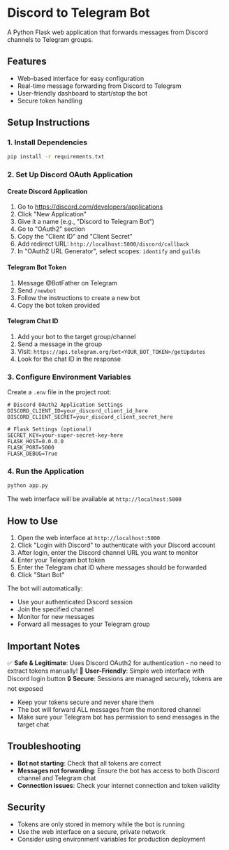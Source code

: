 # Discord to Telegram Bot

A Python Flask web application that forwards messages from Discord channels to Telegram groups.

## Features

- Web-based interface for easy configuration
- Real-time message forwarding from Discord to Telegram
- User-friendly dashboard to start/stop the bot
- Secure token handling

## Setup Instructions

### 1. Install Dependencies

```bash
pip install -r requirements.txt
```

### 2. Set Up Discord OAuth Application

#### Create Discord Application
1. Go to https://discord.com/developers/applications
2. Click "New Application"
3. Give it a name (e.g., "Discord to Telegram Bot")
4. Go to "OAuth2" section
5. Copy the "Client ID" and "Client Secret"
6. Add redirect URL: `http://localhost:5000/discord/callback`
7. In "OAuth2 URL Generator", select scopes: `identify` and `guilds`

#### Telegram Bot Token
1. Message @BotFather on Telegram
2. Send `/newbot`
3. Follow the instructions to create a new bot
4. Copy the bot token provided

#### Telegram Chat ID
1. Add your bot to the target group/channel
2. Send a message in the group
3. Visit: `https://api.telegram.org/bot<YOUR_BOT_TOKEN>/getUpdates`
4. Look for the chat ID in the response

### 3. Configure Environment Variables

Create a `.env` file in the project root:

```env
# Discord OAuth2 Application Settings
DISCORD_CLIENT_ID=your_discord_client_id_here
DISCORD_CLIENT_SECRET=your_discord_client_secret_here

# Flask Settings (optional)
SECRET_KEY=your-super-secret-key-here
FLASK_HOST=0.0.0.0
FLASK_PORT=5000
FLASK_DEBUG=True
```

### 4. Run the Application

```bash
python app.py
```

The web interface will be available at `http://localhost:5000`

## How to Use

1. Open the web interface at `http://localhost:5000`
2. Click "Login with Discord" to authenticate with your Discord account
3. After login, enter the Discord channel URL you want to monitor
4. Enter your Telegram bot token
5. Enter the Telegram chat ID where messages should be forwarded
6. Click "Start Bot"

The bot will automatically:
- Use your authenticated Discord session
- Join the specified channel
- Monitor for new messages
- Forward all messages to your Telegram group

## Important Notes

✅ **Safe & Legitimate**: Uses Discord OAuth2 for authentication - no need to extract tokens manually!
📱 **User-Friendly**: Simple web interface with Discord login button
🔒 **Secure**: Sessions are managed securely, tokens are not exposed

- Keep your tokens secure and never share them
- The bot will forward ALL messages from the monitored channel
- Make sure your Telegram bot has permission to send messages in the target chat

## Troubleshooting

- **Bot not starting**: Check that all tokens are correct
- **Messages not forwarding**: Ensure the bot has access to both Discord channel and Telegram chat
- **Connection issues**: Check your internet connection and token validity

## Security

- Tokens are only stored in memory while the bot is running
- Use the web interface on a secure, private network
- Consider using environment variables for production deployment
